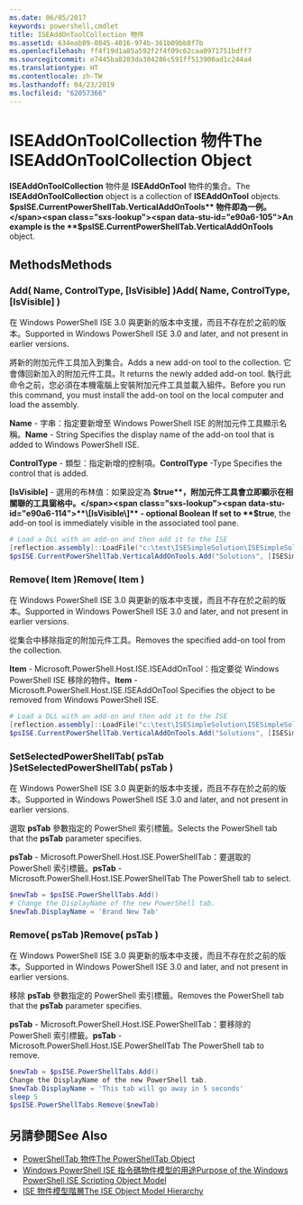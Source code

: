 ```yaml
---
ms.date: 06/05/2017
keywords: powershell,cmdlet
title: ISEAddOnToolCollection 物件
ms.assetid: 634eab89-0845-4016-974b-361b09bb8f7b
ms.openlocfilehash: ff4f19d1a85a592f2f4f09c62caa0971751bdff7
ms.sourcegitcommit: e7445ba8203da304286c591ff513900ad1c244a4
ms.translationtype: HT
ms.contentlocale: zh-TW
ms.lasthandoff: 04/23/2019
ms.locfileid: "62057366"
---
```

# <a name="the-iseaddontoolcollection-object"></a><span data-ttu-id="e90a6-103">ISEAddOnToolCollection 物件</span><span class="sxs-lookup"><span data-stu-id="e90a6-103">The ISEAddOnToolCollection Object</span></span>

<span data-ttu-id="e90a6-104">**ISEAddOnToolCollection** 物件是 **ISEAddOnTool** 物件的集合。</span><span class="sxs-lookup"><span data-stu-id="e90a6-104">The **ISEAddOnToolCollection** object is a collection of **ISEAddOnTool** objects.</span></span> <span data-ttu-id="e90a6-105">**$psISE.CurrentPowerShellTab.VerticalAddOnTools** 物件即為一例。</span><span class="sxs-lookup"><span data-stu-id="e90a6-105">An example is the **$psISE.CurrentPowerShellTab.VerticalAddOnTools** object.</span></span>

## <a name="methods"></a><span data-ttu-id="e90a6-106">Methods</span><span class="sxs-lookup"><span data-stu-id="e90a6-106">Methods</span></span>

### <a name="add-name-controltype-isvisible-"></a><span data-ttu-id="e90a6-107">Add\( Name, ControlType, \[IsVisible\] \)</span><span class="sxs-lookup"><span data-stu-id="e90a6-107">Add\( Name, ControlType, \[IsVisible\] \)</span></span>

<span data-ttu-id="e90a6-108">在 Windows PowerShell ISE 3.0 與更新的版本中支援，而且不存在於之前的版本。</span><span class="sxs-lookup"><span data-stu-id="e90a6-108">Supported in Windows PowerShell ISE 3.0 and later, and not present in earlier versions.</span></span>

<span data-ttu-id="e90a6-109">將新的附加元件工具加入到集合。</span><span class="sxs-lookup"><span data-stu-id="e90a6-109">Adds a new add-on tool to the collection.</span></span> <span data-ttu-id="e90a6-110">它會傳回新加入的附加元件工具。</span><span class="sxs-lookup"><span data-stu-id="e90a6-110">It returns the newly added add-on tool.</span></span> <span data-ttu-id="e90a6-111">執行此命令之前，您必須在本機電腦上安裝附加元件工具並載入組件。</span><span class="sxs-lookup"><span data-stu-id="e90a6-111">Before you run this command, you must install the add-on tool on the local computer and load the assembly.</span></span>

<span data-ttu-id="e90a6-112">**Name** - 字串：指定要新增至 Windows PowerShell ISE 的附加元件工具顯示名稱。</span><span class="sxs-lookup"><span data-stu-id="e90a6-112">**Name** - String Specifies the display name of the add-on tool that is added to Windows PowerShell ISE.</span></span>

<span data-ttu-id="e90a6-113">**ControlType** - 類型：指定新增的控制項。</span><span class="sxs-lookup"><span data-stu-id="e90a6-113">**ControlType** -Type Specifies the control that is added.</span></span>

<span data-ttu-id="e90a6-114">**\[IsVisible\]** - 選用的布林值：如果設定為 **$true**，附加元件工具會立即顯示在相關聯的工具窗格中。</span><span class="sxs-lookup"><span data-stu-id="e90a6-114">**\[IsVisible\]** - optional Boolean If set to **$true**, the add-on tool is immediately visible in the associated tool pane.</span></span>

```powershell
# Load a DLL with an add-on and then add it to the ISE
[reflection.assembly]::LoadFile("c:\test\ISESimpleSolution\ISESimpleSolution.dll")
$psISE.CurrentPowerShellTab.VerticalAddOnTools.Add("Solutions", [ISESimpleSolution.Solution], $true)
```

### <a name="remove-item-"></a><span data-ttu-id="e90a6-115">Remove\( Item \)</span><span class="sxs-lookup"><span data-stu-id="e90a6-115">Remove\( Item \)</span></span>

<span data-ttu-id="e90a6-116">在 Windows PowerShell ISE 3.0 與更新的版本中支援，而且不存在於之前的版本。</span><span class="sxs-lookup"><span data-stu-id="e90a6-116">Supported in Windows PowerShell ISE 3.0 and later, and not present in earlier versions.</span></span>

<span data-ttu-id="e90a6-117">從集合中移除指定的附加元件工具。</span><span class="sxs-lookup"><span data-stu-id="e90a6-117">Removes the specified add-on tool from the collection.</span></span>

<span data-ttu-id="e90a6-118">**Item** - Microsoft.PowerShell.Host.ISE.ISEAddOnTool：指定要從 Windows PowerShell ISE 移除的物件。</span><span class="sxs-lookup"><span data-stu-id="e90a6-118">**Item** - Microsoft.PowerShell.Host.ISE.ISEAddOnTool Specifies the object to be removed from Windows PowerShell ISE.</span></span>

```powershell
# Load a DLL with an add-on and then add it to the ISE
[reflection.assembly]::LoadFile("c:\test\ISESimpleSolution\ISESimpleSolution.dll")
$psISE.CurrentPowerShellTab.VerticalAddOnTools.Add("Solutions", [ISESimpleSolution.Solution], $true)
```

### <a name="setselectedpowershelltab-pstab-"></a><span data-ttu-id="e90a6-119">SetSelectedPowerShellTab\( psTab \)</span><span class="sxs-lookup"><span data-stu-id="e90a6-119">SetSelectedPowerShellTab\( psTab \)</span></span>

<span data-ttu-id="e90a6-120">在 Windows PowerShell ISE 3.0 與更新的版本中支援，而且不存在於之前的版本。</span><span class="sxs-lookup"><span data-stu-id="e90a6-120">Supported in Windows PowerShell ISE 3.0 and later, and not present in earlier versions.</span></span>

<span data-ttu-id="e90a6-121">選取 **psTab** 參數指定的 PowerShell 索引標籤。</span><span class="sxs-lookup"><span data-stu-id="e90a6-121">Selects the PowerShell tab that the **psTab** parameter specifies.</span></span>

<span data-ttu-id="e90a6-122">**psTab** - Microsoft.PowerShell.Host.ISE.PowerShellTab：要選取的 PowerShell 索引標籤。</span><span class="sxs-lookup"><span data-stu-id="e90a6-122">**psTab** - Microsoft.PowerShell.Host.ISE.PowerShellTab The PowerShell tab to select.</span></span>

```powershell
$newTab = $psISE.PowerShellTabs.Add()
# Change the DisplayName of the new PowerShell tab.
$newTab.DisplayName = 'Brand New Tab'
```

### <a name="remove-pstab-"></a><span data-ttu-id="e90a6-123">Remove\( psTab \)</span><span class="sxs-lookup"><span data-stu-id="e90a6-123">Remove\( psTab \)</span></span>

<span data-ttu-id="e90a6-124">在 Windows PowerShell ISE 3.0 與更新的版本中支援，而且不存在於之前的版本。</span><span class="sxs-lookup"><span data-stu-id="e90a6-124">Supported in Windows PowerShell ISE 3.0 and later, and not present in earlier versions.</span></span>

<span data-ttu-id="e90a6-125">移除 **psTab** 參數指定的 PowerShell 索引標籤。</span><span class="sxs-lookup"><span data-stu-id="e90a6-125">Removes the PowerShell tab that the **psTab** parameter specifies.</span></span>

<span data-ttu-id="e90a6-126">**psTab** - Microsoft.PowerShell.Host.ISE.PowerShellTab：要移除的 PowerShell 索引標籤。</span><span class="sxs-lookup"><span data-stu-id="e90a6-126">**psTab** - Microsoft.PowerShell.Host.ISE.PowerShellTab The PowerShell tab to remove.</span></span>

```powershell
$newTab = $psISE.PowerShellTabs.Add()
Change the DisplayName of the new PowerShell tab.
$newTab.DisplayName = 'This tab will go away in 5 seconds'
sleep 5
$psISE.PowerShellTabs.Remove($newTab)
```

## <a name="see-also"></a><span data-ttu-id="e90a6-127">另請參閱</span><span class="sxs-lookup"><span data-stu-id="e90a6-127">See Also</span></span>

- [<span data-ttu-id="e90a6-128">PowerShellTab 物件</span><span class="sxs-lookup"><span data-stu-id="e90a6-128">The PowerShellTab Object</span></span>](The-PowerShellTab-Object.md)
- [<span data-ttu-id="e90a6-129">Windows PowerShell ISE 指令碼物件模型的用途</span><span class="sxs-lookup"><span data-stu-id="e90a6-129">Purpose of the Windows PowerShell ISE Scripting Object Model</span></span>](Purpose-of-the-Windows-PowerShell-ISE-Scripting-Object-Model.md)
- [<span data-ttu-id="e90a6-130">ISE 物件模型階層</span><span class="sxs-lookup"><span data-stu-id="e90a6-130">The ISE Object Model Hierarchy</span></span>](The-ISE-Object-Model-Hierarchy.md)